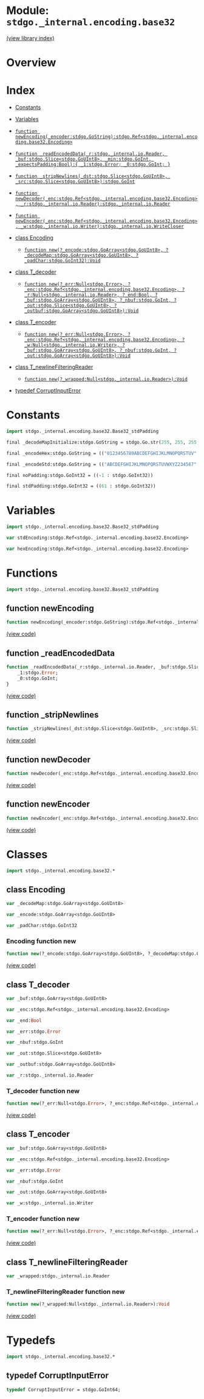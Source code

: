 # Module: `stdgo._internal.encoding.base32`

[(view library index)](../../../stdgo.md)


# Overview


# Index


- [Constants](<#constants>)

- [Variables](<#variables>)

- [`function newEncoding(_encoder:stdgo.GoString):stdgo.Ref<stdgo._internal.encoding.base32.Encoding>`](<#function-newencoding>)

- [`function _readEncodedData(_r:stdgo._internal.io.Reader, _buf:stdgo.Slice<stdgo.GoUInt8>, _min:stdgo.GoInt, _expectsPadding:Bool):{
	_1:stdgo.Error;
	_0:stdgo.GoInt;
}`](<#function-_readencodeddata>)

- [`function _stripNewlines(_dst:stdgo.Slice<stdgo.GoUInt8>, _src:stdgo.Slice<stdgo.GoUInt8>):stdgo.GoInt`](<#function-_stripnewlines>)

- [`function newDecoder(_enc:stdgo.Ref<stdgo._internal.encoding.base32.Encoding>, _r:stdgo._internal.io.Reader):stdgo._internal.io.Reader`](<#function-newdecoder>)

- [`function newEncoder(_enc:stdgo.Ref<stdgo._internal.encoding.base32.Encoding>, _w:stdgo._internal.io.Writer):stdgo._internal.io.WriteCloser`](<#function-newencoder>)

- [class Encoding](<#class-encoding>)

  - [`function new(?_encode:stdgo.GoArray<stdgo.GoUInt8>, ?_decodeMap:stdgo.GoArray<stdgo.GoUInt8>, ?_padChar:stdgo.GoInt32):Void`](<#encoding-function-new>)

- [class T\_decoder](<#class-t_decoder>)

  - [`function new(?_err:Null<stdgo.Error>, ?_enc:stdgo.Ref<stdgo._internal.encoding.base32.Encoding>, ?_r:Null<stdgo._internal.io.Reader>, ?_end:Bool, ?_buf:stdgo.GoArray<stdgo.GoUInt8>, ?_nbuf:stdgo.GoInt, ?_out:stdgo.Slice<stdgo.GoUInt8>, ?_outbuf:stdgo.GoArray<stdgo.GoUInt8>):Void`](<#t_decoder-function-new>)

- [class T\_encoder](<#class-t_encoder>)

  - [`function new(?_err:Null<stdgo.Error>, ?_enc:stdgo.Ref<stdgo._internal.encoding.base32.Encoding>, ?_w:Null<stdgo._internal.io.Writer>, ?_buf:stdgo.GoArray<stdgo.GoUInt8>, ?_nbuf:stdgo.GoInt, ?_out:stdgo.GoArray<stdgo.GoUInt8>):Void`](<#t_encoder-function-new>)

- [class T\_newlineFilteringReader](<#class-t_newlinefilteringreader>)

  - [`function new(?_wrapped:Null<stdgo._internal.io.Reader>):Void`](<#t_newlinefilteringreader-function-new>)

- [typedef CorruptInputError](<#typedef-corruptinputerror>)

# Constants


```haxe
import stdgo._internal.encoding.base32.Base32_stdPadding
```


```haxe
final _decodeMapInitialize:stdgo.GoString = stdgo.Go.str(255, 255, 255, 255, 255, 255, 255, 255, 255, 255, 255, 255, 255, 255, 255, 255, 255, 255, 255, 255, 255, 255, 255, 255, 255, 255, 255, 255, 255, 255, 255, 255, 255, 255, 255, 255, 255, 255, 255, 255, 255, 255, 255, 255, 255, 255, 255, 255, 255, 255, 255, 255, 255, 255, 255, 255, 255, 255, 255, 255, 255, 255, 255, 255, 255, 255, 255, 255, 255, 255, 255, 255, 255, 255, 255, 255, 255, 255, 255, 255, 255, 255, 255, 255, 255, 255, 255, 255, 255, 255, 255, 255, 255, 255, 255, 255, 255, 255, 255, 255, 255, 255, 255, 255, 255, 255, 255, 255, 255, 255, 255, 255, 255, 255, 255, 255, 255, 255, 255, 255, 255, 255, 255, 255, 255, 255, 255, 255, 255, 255, 255, 255, 255, 255, 255, 255, 255, 255, 255, 255, 255, 255, 255, 255, 255, 255, 255, 255, 255, 255, 255, 255, 255, 255, 255, 255, 255, 255, 255, 255, 255, 255, 255, 255, 255, 255, 255, 255, 255, 255, 255, 255, 255, 255, 255, 255, 255, 255, 255, 255, 255, 255, 255, 255, 255, 255, 255, 255, 255, 255, 255, 255, 255, 255, 255, 255, 255, 255, 255, 255, 255, 255, 255, 255, 255, 255, 255, 255, 255, 255, 255, 255, 255, 255, 255, 255, 255, 255, 255, 255, 255, 255, 255, 255, 255, 255, 255, 255, 255, 255, 255, 255, 255, 255, 255, 255, 255, 255, 255, 255, 255, 255, 255, 255, 255, 255, 255, 255, 255, 255, 255, 255, 255, 255, 255, 255)
```


```haxe
final _encodeHex:stdgo.GoString = (("0123456789ABCDEFGHIJKLMNOPQRSTUV" : stdgo.GoString))
```


```haxe
final _encodeStd:stdgo.GoString = (("ABCDEFGHIJKLMNOPQRSTUVWXYZ234567" : stdgo.GoString))
```


```haxe
final noPadding:stdgo.GoInt32 = ((-1 : stdgo.GoInt32))
```


```haxe
final stdPadding:stdgo.GoInt32 = ((61 : stdgo.GoInt32))
```


# Variables


```haxe
import stdgo._internal.encoding.base32.Base32_stdPadding
```


```haxe
var stdEncoding:stdgo.Ref<stdgo._internal.encoding.base32.Encoding>
```


```haxe
var hexEncoding:stdgo.Ref<stdgo._internal.encoding.base32.Encoding>
```


# Functions


```haxe
import stdgo._internal.encoding.base32.Base32_stdPadding
```


## function newEncoding


```haxe
function newEncoding(_encoder:stdgo.GoString):stdgo.Ref<stdgo._internal.encoding.base32.Encoding>
```


[\(view code\)](<./Base32_stdPadding.hx#L2>)


## function \_readEncodedData


```haxe
function _readEncodedData(_r:stdgo._internal.io.Reader, _buf:stdgo.Slice<stdgo.GoUInt8>, _min:stdgo.GoInt, _expectsPadding:Bool):{
	_1:stdgo.Error;
	_0:stdgo.GoInt;
}
```


[\(view code\)](<./Base32_stdPadding.hx#L2>)


## function \_stripNewlines


```haxe
function _stripNewlines(_dst:stdgo.Slice<stdgo.GoUInt8>, _src:stdgo.Slice<stdgo.GoUInt8>):stdgo.GoInt
```


[\(view code\)](<./Base32_stdPadding.hx#L2>)


## function newDecoder


```haxe
function newDecoder(_enc:stdgo.Ref<stdgo._internal.encoding.base32.Encoding>, _r:stdgo._internal.io.Reader):stdgo._internal.io.Reader
```


[\(view code\)](<./Base32_stdPadding.hx#L2>)


## function newEncoder


```haxe
function newEncoder(_enc:stdgo.Ref<stdgo._internal.encoding.base32.Encoding>, _w:stdgo._internal.io.Writer):stdgo._internal.io.WriteCloser
```


[\(view code\)](<./Base32_stdPadding.hx#L2>)


# Classes


```haxe
import stdgo._internal.encoding.base32.*
```


## class Encoding


```haxe
var _decodeMap:stdgo.GoArray<stdgo.GoUInt8>
```


```haxe
var _encode:stdgo.GoArray<stdgo.GoUInt8>
```


```haxe
var _padChar:stdgo.GoInt32
```


### Encoding function new


```haxe
function new(?_encode:stdgo.GoArray<stdgo.GoUInt8>, ?_decodeMap:stdgo.GoArray<stdgo.GoUInt8>, ?_padChar:stdgo.GoInt32):Void
```


[\(view code\)](<./Base32_Encoding.hx#L6>)


## class T\_decoder


```haxe
var _buf:stdgo.GoArray<stdgo.GoUInt8>
```


```haxe
var _enc:stdgo.Ref<stdgo._internal.encoding.base32.Encoding>
```


```haxe
var _end:Bool
```


```haxe
var _err:stdgo.Error
```


```haxe
var _nbuf:stdgo.GoInt
```


```haxe
var _out:stdgo.Slice<stdgo.GoUInt8>
```


```haxe
var _outbuf:stdgo.GoArray<stdgo.GoUInt8>
```


```haxe
var _r:stdgo._internal.io.Reader
```


### T\_decoder function new


```haxe
function new(?_err:Null<stdgo.Error>, ?_enc:stdgo.Ref<stdgo._internal.encoding.base32.Encoding>, ?_r:Null<stdgo._internal.io.Reader>, ?_end:Bool, ?_buf:stdgo.GoArray<stdgo.GoUInt8>, ?_nbuf:stdgo.GoInt, ?_out:stdgo.Slice<stdgo.GoUInt8>, ?_outbuf:stdgo.GoArray<stdgo.GoUInt8>):Void
```


[\(view code\)](<./Base32_T_decoder.hx#L11>)


## class T\_encoder


```haxe
var _buf:stdgo.GoArray<stdgo.GoUInt8>
```


```haxe
var _enc:stdgo.Ref<stdgo._internal.encoding.base32.Encoding>
```


```haxe
var _err:stdgo.Error
```


```haxe
var _nbuf:stdgo.GoInt
```


```haxe
var _out:stdgo.GoArray<stdgo.GoUInt8>
```


```haxe
var _w:stdgo._internal.io.Writer
```


### T\_encoder function new


```haxe
function new(?_err:Null<stdgo.Error>, ?_enc:stdgo.Ref<stdgo._internal.encoding.base32.Encoding>, ?_w:Null<stdgo._internal.io.Writer>, ?_buf:stdgo.GoArray<stdgo.GoUInt8>, ?_nbuf:stdgo.GoInt, ?_out:stdgo.GoArray<stdgo.GoUInt8>):Void
```


[\(view code\)](<./Base32_T_encoder.hx#L9>)


## class T\_newlineFilteringReader


```haxe
var _wrapped:stdgo._internal.io.Reader
```


### T\_newlineFilteringReader function new


```haxe
function new(?_wrapped:Null<stdgo._internal.io.Reader>):Void
```


[\(view code\)](<./Base32_T_newlineFilteringReader.hx#L4>)


# Typedefs


```haxe
import stdgo._internal.encoding.base32.*
```


## typedef CorruptInputError


```haxe
typedef CorruptInputError = stdgo.GoInt64;
```


